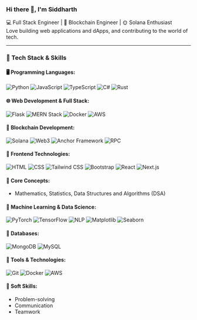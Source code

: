 ### Hi there 👋, I'm Siddharth

💻 Full Stack Engineer | 🔗 Blockchain Engineer | 🌞 Solana Enthusiast  
Love building web applications and dApps, and contributing to the world of tech.

---

### 🔧 Tech Stack & Skills

#### 🖥️ Programming Languages:
![Python](https://img.shields.io/badge/Python-3776AB?style=flat-square&logo=python&logoColor=white)
![JavaScript](https://img.shields.io/badge/JavaScript-F7DF1E?style=flat-square&logo=javascript&logoColor=black)
![TypeScript](https://img.shields.io/badge/TypeScript-3178C6?style=flat-square&logo=typescript&logoColor=white)
![C#](https://img.shields.io/badge/C%23-239120?style=flat-square&logo=c-sharp&logoColor=white)
![Rust](https://img.shields.io/badge/Rust-black?style=flat-square&logo=rust&logoColor=white)

#### 🌐 Web Development & Full Stack:
![Flask](https://img.shields.io/badge/Flask-000000?style=flat-square&logo=flask&logoColor=white)
![MERN Stack](https://img.shields.io/badge/MERN-3C873A?style=flat-square)
![Docker](https://img.shields.io/badge/Docker-2496ED?style=flat-square&logo=docker&logoColor=white)
![AWS](https://img.shields.io/badge/AWS-FF9900?style=flat-square&logo=amazonaws&logoColor=white)

#### 🧱 Blockchain Development:
![Solana](https://img.shields.io/badge/Solana-3C3C3D?style=flat-square&logo=solana&logoColor=white)
![Web3](https://img.shields.io/badge/Web3-23292F?style=flat-square&logo=web3dotjs&logoColor=white)
![Anchor Framework](https://img.shields.io/badge/Anchor-4B0082?style=flat-square)
![RPC](https://img.shields.io/badge/RPC_Connections-grey?style=flat-square)

#### 🎨 Frontend Technologies:
![HTML](https://img.shields.io/badge/HTML-E34F26?style=flat-square&logo=html5&logoColor=white)
![CSS](https://img.shields.io/badge/CSS-1572B6?style=flat-square&logo=css3&logoColor=white)
![Tailwind CSS](https://img.shields.io/badge/Tailwind_CSS-38B2AC?style=flat-square&logo=tailwind-css&logoColor=white)
![Bootstrap](https://img.shields.io/badge/Bootstrap-563D7C?style=flat-square&logo=bootstrap&logoColor=white)
![React](https://img.shields.io/badge/React-61DAFB?style=flat-square&logo=react&logoColor=black)
![Next.js](https://img.shields.io/badge/Next.js-000000?style=flat-square&logo=nextdotjs&logoColor=white)

#### 📘 Core Concepts:
- Mathematics, Statistics, Data Structures and Algorithms (DSA)

#### 🤖 Machine Learning & Data Science:
![PyTorch](https://img.shields.io/badge/PyTorch-EE4C2C?style=flat-square&logo=pytorch&logoColor=white)
![TensorFlow](https://img.shields.io/badge/TensorFlow-FF6F00?style=flat-square&logo=tensorflow&logoColor=white)
![NLP](https://img.shields.io/badge/NLP-black?style=flat-square)
![Matplotlib](https://img.shields.io/badge/Matplotlib-008080?style=flat-square)
![Seaborn](https://img.shields.io/badge/Seaborn-2E8B57?style=flat-square)

#### 💾 Databases:
![MongoDB](https://img.shields.io/badge/MongoDB-47A248?style=flat-square&logo=mongodb&logoColor=white)
![MySQL](https://img.shields.io/badge/MySQL-4479A1?style=flat-square&logo=mysql&logoColor=white)

#### 🧰 Tools & Technologies:
![Git](https://img.shields.io/badge/Git-F05032?style=flat-square&logo=git&logoColor=white)
![Docker](https://img.shields.io/badge/Docker-2496ED?style=flat-square&logo=docker&logoColor=white)
![AWS](https://img.shields.io/badge/AWS-FF9900?style=flat-square&logo=amazonaws&logoColor=white)

#### 🧠 Soft Skills:
- Problem-solving
- Communication
- Teamwork
